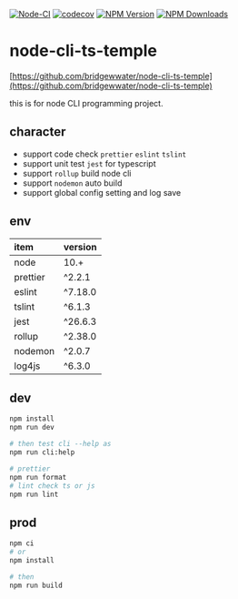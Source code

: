 [![Node-CI](https://github.com/bridgewwater/node-cli-ts-temple/workflows/Node-CI/badge.svg?branch=main)](https://github.com/bridgewwater/node-cli-ts-temple/actions?query=workflow%3ANode-CI)
[![codecov](https://codecov.io/gh/bridgewwater/node-cli-ts-temple/branch/master/graph/badge.svg)](https://codecov.io/gh/bridgewwater/node-cli-ts-temple)
[![NPM Version](http://img.shields.io/npm/v/node-cli-ts-temple.svg?style=flat)](https://www.npmjs.org/package/node-cli-ts-temple)
[![NPM Downloads](https://img.shields.io/npm/dm/node-cli-ts-temple.svg?style=flat)](https://npmcharts.com/compare/node-cli-ts-temple?minimal=true)


# node-cli-ts-temple

[https://github.com/bridgewwater/node-cli-ts-temple](https://github.com/bridgewwater/node-cli-ts-temple)

this is for node CLI programming project.

## character

- support code check `prettier` `eslint` `tslint`
- support unit test `jest` for typescript
- support `rollup` build node cli
- support `nodemon` auto build
- support global config setting and log save

## env

| item              | version           |
|:------------------|:------------------|
| node              | 10.+ |
| prettier          | ^2.2.1 |
| eslint            | ^7.18.0 |
| tslint            | ^6.1.3 |
| jest              | ^26.6.3 |
| rollup            | ^2.38.0 |
| nodemon           | ^2.0.7 |
| log4js            | ^6.3.0 |

## dev

```bash
npm install
npm run dev

# then test cli --help as
npm run cli:help

# prettier
npm run format
# lint check ts or js
npm run lint
```

## prod

```bash
npm ci
# or
npm install

# then
npm run build
```